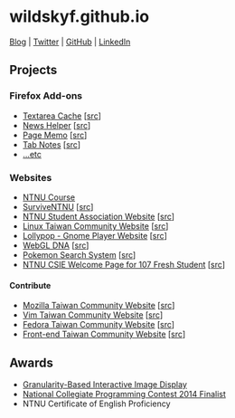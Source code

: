 # wildskyf.github.io

[Blog](https://blog.wildsky.cc) | [Twitter](https://twitter.com/wildskyf) | [GitHub](https://github.com/wildskyf) | [LinkedIn](https://www.linkedin.com/in/wildsky/)



## Projects

### Firefox Add-ons

* [Textarea Cache](https://addons.mozilla.org/en-US/firefox/addon/textarea-cache) [[src](https://github.com/wildskyf/TextareaCache)]
* [News Helper](http://newshelper.g0v.tw/) [[src](https://github.com/g0v/newshelper-extension)]
* [Page Memo](https://addons.mozilla.org/en-US/firefox/addon/page-memo/) [[src](https://github.com/wildskyf/pageMemo)]
* [Tab Notes](https://addons.mozilla.org/en-US/firefox/addon/tab-notes/) [[src](https://github.com/wildskyf/tab-notes)]
* [...etc](https://addons.mozilla.org/en-US/firefox/user/wildsky/)

### Websites

* [NTNU Course](http://course.sa.ntnu.edu.tw)
* [SurviveNTNU](http://survive.shida.us/) [[src](https://github.com/communityNTNU/surviveNTNU/)]
* [NTNU Student Association Website](https://ntnusa.github.io/) [[src](https://github.com/ntnusa/ntnusa.github.io)]
* [Linux Taiwan Community Website](http://www.linux.org.tw/) [[src](https://github.com/linux-taiwan/www.linux.org.tw)]
* [Lollypop - Gnome Player Website](https://gnumdk.github.io/lollypop-web/) [[src](https://github.com/gnumdk/lollypop-web)]
* [WebGL DNA](https://wildskyf.github.io/WebGL-DNA/) [[src](https://github.com/wildskyf/WebGL-DNA)]
* [Pokemon Search System](http://wildsky.cc/pokemon/) [[src](https://github.com/wildskyf/Pokemon-Encyclopedia)]
* [NTNU CSIE Welcome Page for 107 Fresh Student](http://wildskyf.github.io/for107/) [[src](https://github.com/wildskyf/for107)]

#### Contribute

* [Mozilla Taiwan Community Website](https://moztw.org/) [[src](https://github.com/moztw/www.moztw.org)]
* [Vim Taiwan Community Website](http://www.vim.tw/) [[src](https://github.com/vim-tw/vim-tw.github.io)]
* [Fedora Taiwan Community Website](http://fedora.linux.org.tw/) [[src](https://github.com/linux-taiwan/fedora.linux.org.tw)]
* [Front-end Taiwan Community Website](http://f2e.tw) [[src](https://github.com/f2etw/f2etw.github.io)]

## Awards

* [Granularity-Based Interactive Image Display](https://sigport.org/documents/granularity-based-interactive-image-display-0)
* [National Collegiate Programming Contest 2014 Finalist](https://ncpc.idi.ntnu.no/ncpc2014/)
* NTNU Certificate of English Proficiency
